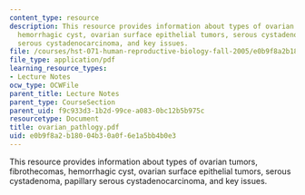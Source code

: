 ```yaml
---
content_type: resource
description: This resource provides information about types of ovarian tumors, fibrothecomas,
  hemorrhagic cyst, ovarian surface epithelial tumors, serous cystadenoma, papillary
  serous cystadenocarcinoma, and key issues.
file: /courses/hst-071-human-reproductive-biology-fall-2005/e0b9f8a2b18004b30a0f6e1a5bb4b0e3_ovarian_pathlogy.pdf
file_type: application/pdf
learning_resource_types:
- Lecture Notes
ocw_type: OCWFile
parent_title: Lecture Notes
parent_type: CourseSection
parent_uid: f9c933d3-1b2d-99ce-a083-0bc12b5b975c
resourcetype: Document
title: ovarian_pathlogy.pdf
uid: e0b9f8a2-b180-04b3-0a0f-6e1a5bb4b0e3
---
```

This resource provides information about types of ovarian tumors, fibrothecomas, hemorrhagic cyst, ovarian surface epithelial tumors, serous cystadenoma, papillary serous cystadenocarcinoma, and key issues.

